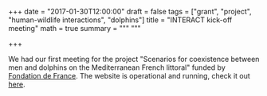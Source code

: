 +++
date = "2017-01-30T12:00:00"
draft = false
tags = ["grant", "project", "human-wildlife interactions", "dolphins"]
title = "INTERACT kick-off meeting"
math = true
summary = """
"""

+++
 
We had our first meeting for the project "Scenarios for coexistence between men and dolphins on the Mediterranean 
French littoral" funded by [Fondation de France](https://www.fondationdefrance.org/en).
The website is operational and running, check it out [here](https://sites.google.com/view/f2finteract/).